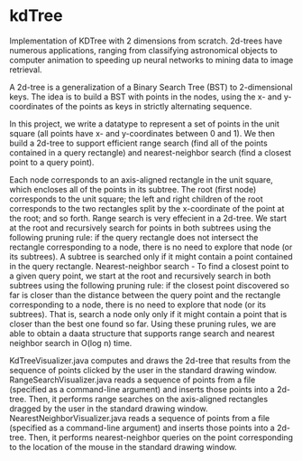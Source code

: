 # kdTree
Implementation of KDTree with 2 dimensions from scratch. 2d-trees have numerous applications, ranging from classifying astronomical objects to computer animation to speeding up neural networks to mining data to image retrieval.

A 2d-tree is a generalization of a Binary Search Tree (BST) to 2-dimensional keys. The idea is to build a BST with points in the nodes, using the x- and y-coordinates of the points as keys in strictly alternating sequence.

In this project, we write a datatype to represent a set of points in the unit square (all points have x- and y-coordinates between 0 and 1). We then build a 2d-tree to support efficient range search (find all of the points contained in a query rectangle) and nearest-neighbor search (find a closest point to a query point). 

Each node corresponds to an axis-aligned rectangle in the unit square, which encloses all of the points in its subtree. The root (first node) corresponds to the unit square; the left and right children of the root corresponds to the two rectangles split by the x-coordinate of the point at the root; and so forth. Range search is very effecient in a 2d-tree. We start at the root and recursively search for points in both subtrees using the following pruning rule: if the query rectangle does not intersect the rectangle corresponding to a node, there is no need to explore that node (or its subtrees). A subtree is searched only if it might contain a point contained in the query rectangle.
Nearest-neighbor search - To find a closest point to a given query point, we start at the root and recursively search in both subtrees using the following pruning rule: if the closest point discovered so far is closer than the distance between the query point and the rectangle corresponding to a node, there is no need to explore that node (or its subtrees). That is, search a node only only if it might contain a point that is closer than the best one found so far. Using these pruning rules, we are able to obtain a daata structure that supports range search and nearest neighbor search in O(log n) time.

KdTreeVisualizer.java computes and draws the 2d-tree that results from the sequence of points clicked by the user in the standard drawing window.
RangeSearchVisualizer.java reads a sequence of points from a file (specified as a command-line argument) and inserts those points into a 2d-tree. Then, it performs range searches on the axis-aligned rectangles dragged by the user in the standard drawing window.
NearestNeighborVisualizer.java reads a sequence of points from a file (specified as a command-line argument) and inserts those points into a 2d-tree. Then, it performs nearest-neighbor queries on the point corresponding to the location of the mouse in the standard drawing window.
